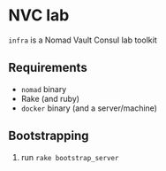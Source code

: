 # NVC lab
`infra` is a Nomad Vault Consul lab toolkit
## Requirements
 - `nomad` binary
 - Rake (and ruby)
 - `docker` binary (and a server/machine)

## Bootstrapping
 1. run `rake bootstrap_server`
 
